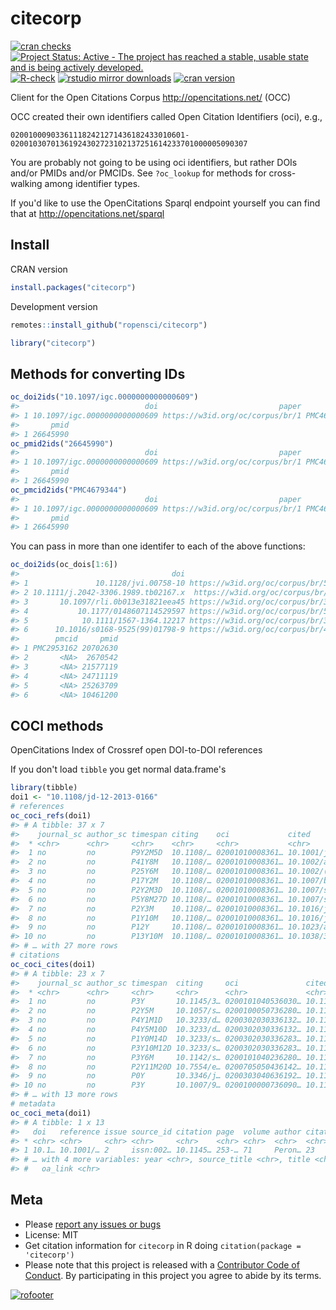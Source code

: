 citecorp
=========



[![cran checks](https://cranchecks.info/badges/worst/citecorp)](https://cranchecks.info/pkgs/citecorp)
[![Project Status: Active - The project has reached a stable, usable state and is being actively developed.](https://www.repostatus.org/badges/latest/active.svg)](https://www.repostatus.org/#active)
[![R-check](https://github.com/ropensci/citecorp/workflows/R-check/badge.svg)](https://github.com/ropensci/citecorp/actions?query=workflow%3AR-check)
[![rstudio mirror downloads](https://cranlogs.r-pkg.org/badges/citecorp)](https://github.com/metacran/cranlogs.app)
[![cran version](https://www.r-pkg.org/badges/version/citecorp)](https://cran.r-project.org/package=citecorp)

Client for the Open Citations Corpus http://opencitations.net/ (OCC)

OCC created their own identifiers called Open Citation Identifiers (oci), e.g., 

```
020010009033611182421271436182433010601-02001030701361924302723102137251614233701000005090307
```

You are probably not going to be using oci identifiers, but rather DOIs and/or PMIDs
and/or PMCIDs. See `?oc_lookup` for methods for cross-walking among identifier types.

If you'd like to use the OpenCitations Sparql endpoint yourself you can find that
at http://opencitations.net/sparql


## Install

CRAN version


```r
install.packages("citecorp")
```

Development version


```r
remotes::install_github("ropensci/citecorp")
```


```r
library("citecorp")
```

## Methods for converting IDs


```r
oc_doi2ids("10.1097/igc.0000000000000609")
#>                            doi                           paper      pmcid
#> 1 10.1097/igc.0000000000000609 https://w3id.org/oc/corpus/br/1 PMC4679344
#>       pmid
#> 1 26645990
oc_pmid2ids("26645990")
#>                            doi                           paper      pmcid
#> 1 10.1097/igc.0000000000000609 https://w3id.org/oc/corpus/br/1 PMC4679344
#>       pmid
#> 1 26645990
oc_pmcid2ids("PMC4679344")
#>                            doi                           paper      pmcid
#> 1 10.1097/igc.0000000000000609 https://w3id.org/oc/corpus/br/1 PMC4679344
#>       pmid
#> 1 26645990
```

You can pass in more than one identifer to each of the above functions:


```r
oc_doi2ids(oc_dois[1:6])
#>                                  doi                                 paper
#> 1               10.1128/jvi.00758-10 https://w3id.org/oc/corpus/br/5357460
#> 2 10.1111/j.2042-3306.1989.tb02167.x  https://w3id.org/oc/corpus/br/589891
#> 3       10.1097/rli.0b013e31821eea45 https://w3id.org/oc/corpus/br/3931705
#> 4           10.1177/0148607114529597 https://w3id.org/oc/corpus/br/5016780
#> 5            10.1111/1567-1364.12217 https://w3id.org/oc/corpus/br/3819297
#> 6      10.1016/s0168-9525(99)01798-9 https://w3id.org/oc/corpus/br/4606537
#>        pmcid     pmid
#> 1 PMC2953162 20702630
#> 2       <NA>  2670542
#> 3       <NA> 21577119
#> 4       <NA> 24711119
#> 5       <NA> 25263709
#> 6       <NA> 10461200
```

## COCI methods

OpenCitations Index of Crossref open DOI-to-DOI references

If you don't load `tibble` you get normal data.frame's


```r
library(tibble)
doi1 <- "10.1108/jd-12-2013-0166"
# references
oc_coci_refs(doi1)
#> # A tibble: 37 x 7
#>    journal_sc author_sc timespan citing    oci             cited        creation
#>  * <chr>      <chr>     <chr>    <chr>     <chr>           <chr>        <chr>   
#>  1 no         no        P9Y2M5D  10.1108/… 02001010008361… 10.1001/jam… 2015-03…
#>  2 no         no        P41Y8M   10.1108/… 02001010008361… 10.1002/asi… 2015-03…
#>  3 no         no        P25Y6M   10.1108/… 02001010008361… 10.1002/(si… 2015-03…
#>  4 no         no        P17Y2M   10.1108/… 02001010008361… 10.1007/bf0… 2015-03…
#>  5 no         no        P2Y2M3D  10.1108/… 02001010008361… 10.1007/s10… 2015-03…
#>  6 no         no        P5Y8M27D 10.1108/… 02001010008361… 10.1007/s11… 2015-03…
#>  7 no         no        P2Y3M    10.1108/… 02001010008361… 10.1016/j.w… 2015-03…
#>  8 no         no        P1Y10M   10.1108/… 02001010008361… 10.1016/j.w… 2015-03…
#>  9 no         no        P12Y     10.1108/… 02001010008361… 10.1023/a:1… 2015-03…
#> 10 no         no        P13Y10M  10.1108/… 02001010008361… 10.1038/350… 2015-03…
#> # … with 27 more rows
# citations
oc_coci_cites(doi1)
#> # A tibble: 23 x 7
#>    journal_sc author_sc timespan  citing     oci               cited    creation
#>  * <chr>      <chr>     <chr>     <chr>      <chr>             <chr>    <chr>   
#>  1 no         no        P3Y       10.1145/3… 0200101040536030… 10.1108… 2018    
#>  2 no         no        P2Y5M     10.1057/s… 0200100050736280… 10.1108… 2017-08 
#>  3 no         no        P4Y1M1D   10.3233/d… 0200302030336132… 10.1108… 2019-04…
#>  4 no         no        P4Y5M10D  10.3233/d… 0200302030336132… 10.1108… 2019-08…
#>  5 no         no        P1Y0M14D  10.3233/s… 0200302030336283… 10.1108… 2016-03…
#>  6 no         no        P3Y10M12D 10.3233/s… 0200302030336283… 10.1108… 2019-01…
#>  7 no         no        P3Y6M     10.1142/s… 0200101040236280… 10.1108… 2018-09 
#>  8 no         no        P2Y11M20D 10.7554/e… 0200705050436142… 10.1108… 2018-03…
#>  9 no         no        P0Y       10.3346/j… 0200303040636192… 10.1108… 2015    
#> 10 no         no        P3Y       10.1007/9… 0200100000736090… 10.1108… 2018    
#> # … with 13 more rows
# metadata
oc_coci_meta(doi1)
#> # A tibble: 1 x 13
#>   doi   reference issue source_id citation page  volume author citation_count
#> * <chr> <chr>     <chr> <chr>     <chr>    <chr> <chr>  <chr>  <chr>         
#> 1 10.1… 10.1001/… 2     issn:002… 10.1145… 253-… 71     Peron… 23            
#> # … with 4 more variables: year <chr>, source_title <chr>, title <chr>,
#> #   oa_link <chr>
```


## Meta

* Please [report any issues or bugs](https://github.com/ropensci/citecorp/issues)
* License: MIT
* Get citation information for `citecorp` in R doing `citation(package = 'citecorp')`
* Please note that this project is released with a [Contributor Code of Conduct][coc].
By participating in this project you agree to abide by its terms.

[sparqldsl]: https://github.com/ropensci/sparqldsl
[coc]: https://github.com/ropensci/citecorp/blob/master/CODE_OF_CONDUCT.md


[![rofooter](https://ropensci.org/public_images/github_footer.png)](https://ropensci.org)
